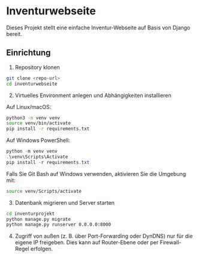 # Inventurwebseite

Dieses Projekt stellt eine einfache Inventur-Webseite auf Basis von Django bereit.

## Einrichtung

1. Repository klonen

```bash
git clone <repo-url>
cd inventurwebseite
```

2. Virtuelles Environment anlegen und Abhängigkeiten installieren

Auf Linux/macOS:

```bash
python3 -m venv venv
source venv/bin/activate
pip install -r requirements.txt
```

Auf Windows PowerShell:

```powershell
python -m venv venv
.\venv\Scripts\Activate
pip install -r requirements.txt
```

Falls Sie Git Bash auf Windows verwenden, aktivieren Sie die Umgebung mit:

```bash
source venv/Scripts/activate
```

3. Datenbank migrieren und Server starten

```bash
cd inventurprojekt
python manage.py migrate
python manage.py runserver 0.0.0.0:8000
```

4. Zugriff von außen (z. B. über Port-Forwarding oder DynDNS) nur für die eigene IP freigeben. Dies kann auf Router-Ebene oder per Firewall-Regel erfolgen.
